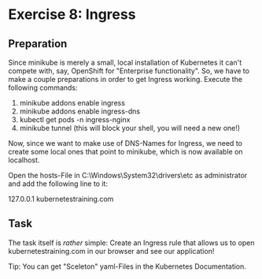 # Exercise 8: Ingress

## Preparation

Since minikube is merely a small, local installation of Kubernetes it can't compete with, say, OpenShift for "Enterprise functionality". So, we have to make a couple preparations in order to get Ingress working. Execute the following commands:

1. minikube addons enable ingress
2. minikube addons enable ingress-dns 
3. kubectl get pods -n ingress-nginx
4. minikube tunnel (this will block your shell, you will need a new one!)

Now, since we want to make use of DNS-Names for Ingress, we need to create some local ones that point to minikube, which is now available on localhost.

Open the hosts-File in C:\Windows\System32\drivers\etc  as administrator and add the following line to it:

127.0.0.1   kubernetestraining.com

## Task 

The task itself is *rather* simple: Create an Ingress rule that allows us to open kubernetestraining.com in our browser and see our application!

Tip: You can get "Sceleton" yaml-Files in the Kubernetes Documentation.
